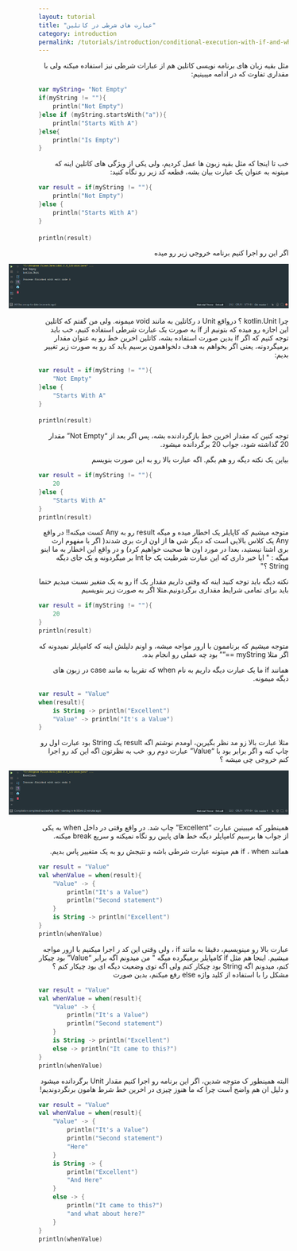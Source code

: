 ```yaml
---
layout: tutorial
title: "عبارت های شرطی در کاتلین"
category: introduction
permalink: /tutorials/introduction/conditional-execution-with-if-and-when-in-kotlin
---
```



<div dir="rtl" markdown="1">



مثل بقیه زبان های برنامه نویسی کاتلین هم از عبارات شرطی نیز استفاده میکنه ولی با مقداری تفاوت که در ادامه میبینیم:

</div>

```kotlin
var myString= "Not Empty"
if(myString != ""){
    println("Not Empty")
}else if (myString.startsWith("a")){
    println("Starts With A")
}else{
    println("Is Empty")
}
```

<div dir="rtl" markdown="1">

خب تا اینجا که مثل بقیه زبون ها عمل کردیم، ولی یکی از ویژگی های کاتلین اینه که میتونه به عنوان یک عبارت بیان بشه، قطعه کد زیر رو نگاه کنید:

</div>

```kotlin
var result = if(myString != ""){
    println("Not Empty")
}else {
    println("Starts With A")
}

println(result)
```

<div dir="rtl" markdown="1">

اگر این رو اجرا کنیم برنامه خروجی زیر رو میده

<p style="width: calc(100% + 60px);">
<img src="/assets/img/introduction/conditional-execution-with-if-and-when-in-kotlin/result-1.PNG" />
</p>

چرا kotlin.Unit ؟ درواقع Unit د رکاتلین به مانند void میمونه. ولی من گفتم که کاتلین این اجازه رو میده که بتونیم از if به صورت یک عبارت شرطی استفاده کنیم، خب باید توجه کنیم که اگر if بدین صورت استفاده بشه، کاتلین اخرین خط رو به عنوان مقدار برمیگردونه، یعنی اگر بخواهم به هدف دلخواهمون برسیم باید کد رو به صورت زیر تغییر بدیم:

</div>

```kotlin
var result = if(myString != ""){
    "Not Empty"
}else {
    "Starts With A"
}

println(result)
```
<div dir="rtl" markdown="1">

توجه کنین که مقدار اخرین خط بازگردادنده بشه، پس اگر بعد از “Not Empty” مقدار 20 گذاشته شود، جواب 20 برگردانده میشود.

بیاین یک نکته دیگه رو هم بگم. اگه عبارت بالا رو به این صورت بنویسم

</div>

```kotlin
var result = if(myString != ""){
    20
}else {
    "Starts With A"
}
println(result)
```

<div dir="rtl" markdown="1">


متوجه میشیم که کاپایلر یک اخطار میده و میگه result رو به Any کست میکنه!! در واقع Any یک کلاس بالایی است که دیگر شی ها از اون ارث بری شدند( اگر با مفهوم ارث بری اشنا نیستید، بعدا در مورد اون ها صحبت خواهیم کرد) و در واقع این اخطار به ما اینو میگه : " ایا خبر داری که این عبارت شرطیت یک جا Int بر میگردونه و یک جای دیگه String ؟"

نکته دیگه باید توجه کنید اینه که وقتی داریم مقدار یک if رو به یک متغیر نسبت میدیم حتما باید برای تمامی شرایط مقداری برگردونیم.مثلا اگر به صورت زیر بنویسیم

</div>

```kotlin
var result = if(myString != ""){
    20
}
println(result)
```

<div dir="rtl" markdown="1">

متوجه میشیم که برناممون با ارور مواجه میشه، و اونم دلیلش اینه که کامپایلر نمیدونه که اگر مثلا myString ==”” بود چه عملی رو انجام بده.

همانند if ما یک عبارت دیگه داریم به نام when که تقریبا به مانند case در زبون های دیگه میمونه.

</div>

```kotlin
var result = "Value"
when(result){
    is String -> println("Excellent")
    "Value" -> println("It's a Value")
}
```

<div dir="rtl" markdown="1">

مثلا عبارت بالا زو مد نظر بگیرین، اومدم نوشتم اگه result یک String بود عبارت اول رو چاپ کنه و اگر برابر بود با “Value” عبارت دوم رو. خب به نظرتون اگه این کد رو اجرا کنم خروجی چی میشه ؟ 


<p style="width: calc(100% + 60px);">
<img src="/assets/img/introduction/conditional-execution-with-if-and-when-in-kotlin/result-2.PNG" />
</p>

همینطور که میبینین عبارت “Excellent” چاپ شد. در واقع وقتی در داخل when به یکی از جواب ها برسیم کامپایلر دیگه خط های پایین رو نگاه نمیکنه و سریع break میکنه.

همانند if ، when هم میتونه عبارت شرطی باشه و نتیجش رو به یک متغییر پاس بدیم.


</div>

```kotlin
var result = "Value"
val whenValue = when(result){
    "Value" -> {
        println("It's a Value")
        println("Second statement")
    }
    is String -> println("Excellent")
}
println(whenValue)
```

<div dir="rtl" markdown="1">

عبارت بالا رو مینویسیم، دقیقا به مانند if ، ولی وقتی این کد ر اجرا میکنیم با ارور مواجه میشیم. اینجا هم مثل if کامپایلر برمیگرده میگه " من میدونم اگه برابر “Value” بود چیکار کنم، میدونم اگه String بود چیکار کنم ولی اگه توی وضعیت دیگه ای بود چیکار کنم ؟ مشکل را با استفاده از کلید واژه else رفع میکنم، بدین صورت

</div>

```kotlin
var result = "Value"
val whenValue = when(result){
    "Value" -> {
        println("It's a Value")
        println("Second statement")
    }
    is String -> println("Excellent")
    else -> println("It came to this?")
}
println(whenValue)
```

<div dir="rtl" markdown="1">

البته همینطور ک متوجه شدین، اگر این برنامه رو اجرا کنیم مقدار Unit برگردانده میشود و دلیل ان هم واضح است چرا که ما هنوز چیزی در اخرین خط شرط هامون برنگردوندیم!

</div>

```kotlin
var result = "Value"
val whenValue = when(result){
    "Value" -> {
        println("It's a Value")
        println("Second statement")
        "Here"
    }
    is String -> {
        println("Excellent")
        "And Here"
    }
    else -> {
        println("It came to this?")
        "and what about here?"
    }
}
println(whenValue)
```
